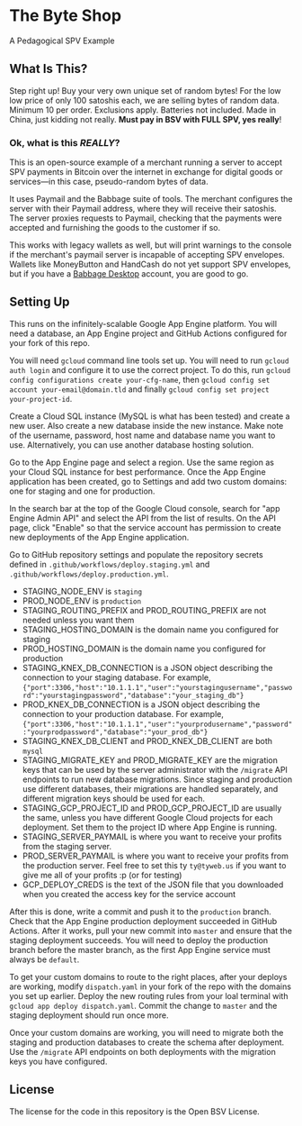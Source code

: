 # The Byte Shop

A Pedagogical SPV Example

## What Is This?

Step right up! Buy your very own unique set of random bytes! For the low low price of only 100 satoshis each, we are selling bytes of random data. Minimum 10 per order. Exclusions apply. Batteries not included. Made in China, just kidding not really. **Must pay in BSV with FULL SPV, yes really**!

### Ok, what is this *REALLY*?

This is an open-source example of a merchant running a server to accept SPV payments in Bitcoin over the internet in exchange for digital goods or services—in this case, pseudo-random bytes of data.

It uses Paymail and the Babbage suite of tools. The merchant configures the server with their Paymail address, where they will receive their satoshis. The server proxies requests to Paymail, checking that the payments were accepted and furnishing the goods to the customer if so.

This works with legacy wallets as well, but will print warnings to the console if the merchant's paymail server is incapable of accepting SPV envelopes. Wallets like MoneyButton and HandCash do not yet support SPV envelopes, but if you have a [Babbage Desktop](https://projectbabbage.com) account, you are good to go.

## Setting Up

This runs on the infinitely-scalable Google App Engine platform. You will need a database, an App Engine project and GitHub Actions configured for your fork of this repo.

You will need `gcloud` command line tools set up. You will need to run `gcloud auth login` and configure it to use the correct project. To do this, run `gcloud config configurations create your-cfg-name`, then `gcloud config set account your-email@domain.tld` and finally `gcloud config set project your-project-id`.

Create a Cloud SQL instance (MySQL is what has been tested) and create a new user. Also create a new database inside the new instance. Make note of the username, password, host name and database name you want to use. Alternatively, you can use another database hosting solution.

Go to the App Engine page and select a region. Use the same region as your Cloud SQL instance for best performance. Once the App Engine application has been created, go to Settings and add two custom domains: one for staging and one for production.

In the search bar at the top of the Google Cloud console, search for "app Engine Admin API" and select the API from the list of results. On the API page, click "Enable" so that the service account has permission to create new deployments of the App Engine application.

Go to GitHub repository settings and populate the repository secrets defined in `.github/workflows/deploy.staging.yml` and `.github/workflows/deploy.production.yml`.

- STAGING_NODE_ENV is `staging`
- PROD_NODE_ENV is `production`
- STAGING_ROUTING_PREFIX and PROD_ROUTING_PREFIX are not needed unless you want them
- STAGING_HOSTING_DOMAIN is the domain name you configured for staging
- PROD_HOSTING_DOMAIN is the domain name you configured for production
- STAGING_KNEX_DB_CONNECTION is a JSON object describing the connection to your staging database. For example, `{"port":3306,"host":"10.1.1.1","user":"yourstagingusername","password":"yourstagingpassword","database":"your_staging_db"}`
- PROD_KNEX_DB_CONNECTION is a JSON object describing the connection to your production database. For example, `{"port":3306,"host":"10.1.1.1","user":"yourprodusername","password":"yourprodpassword","database":"your_prod_db"}`
- STAGING_KNEX_DB_CLIENT and PROD_KNEX_DB_CLIENT are both `mysql`
- STAGING_MIGRATE_KEY and PROD_MIGRATE_KEY are the migration keys that can be used by the server administrator with the `/migrate` API endpoints to run new database migrations. Since staging and production use different databases, their migrations are handled separately, and different migration keys should be used for each.
- STAGING_GCP_PROJECT_ID and PROD_GCP_PROJECT_ID are usually the same, unless you have different Google Cloud projects for each deployment. Set them to the project ID where App Engine is running.
- STAGING_SERVER_PAYMAIL is where you want to receive your profits from the staging server.
- PROD_SERVER_PAYMAIL is where you want to receive your profits from the production server. Feel free to set this ty `ty@tyweb.us` if you want to give me all of your profits :p (or for testing)
- GCP_DEPLOY_CREDS is the text of the JSON file that you downloaded when you created the access key for the service account

After this is done, write a commit and push it to the `production` branch. Check that the App Engine production deployment succeeded in GitHub Actions. After it works, pull your new commit into `master` and ensure that the staging deployment succeeds. You will need to deploy the production branch before the master branch, as the first App Engine service must always be `default`.

To get your custom domains to route to the right places, after your deploys are working, modify `dispatch.yaml` in your fork of the repo with the domains you set up earlier. Deploy the new routing rules from your loal terminal with `gcloud app deploy dispatch.yaml`. Commit the change to `master` and the staging deployment should run once more.

Once your custom domains are working, you will need to migrate both the staging and production databases to create the schema after deployment. Use the `/migrate` API endpoints on both deployments with the migration keys you have configured.

## License

The license for the code in this repository is the Open BSV License.
